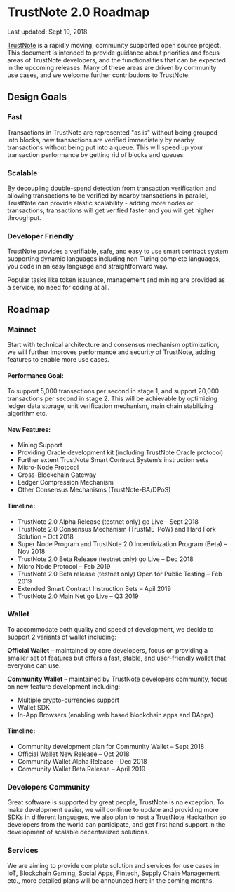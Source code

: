 # TrustNote 2.0 Roadmap
Last updated: Sept 19, 2018

[TrustNote](www.trustnote.org) is a rapidly moving, community supported open source project. This document is intended to provide guidance about priorities and focus areas of TrustNote developers, and the functionalities that can be expected in the upcoming releases. Many of these areas are driven by community use cases, and we welcome further contributions to TrustNote.

## Design Goals

### Fast
Transactions in TrustNote are represented "as is" without being grouped into blocks, new transactions are verified immediately by nearby transactions without being put into a queue. This will speed up your transaction performance by getting rid of blocks and queues.

### Scalable
By decoupling double-spend detection from transaction verification and allowing transactions to be verified by nearby transactions in parallel, TrustNote can provide elastic scalability - adding more nodes or transactions, transactions will get verified faster and you will get higher throughput.

### Developer Friendly
TrustNote provides a verifiable, safe, and easy to use smart contract system supporting dynamic languages including non-Turing complete languages, you code in an easy language and straightforward way.

Popular tasks like token issuance, management and mining are provided as a service, no need for coding at all.

## Roadmap

### Mainnet
Start with technical architecture and consensus mechanism optimization, we will further improves performance and security of TrustNote, adding features to enable more use cases.

#### Performance Goal:
To support 5,000 transactions per second in stage 1, and support 20,000 transactions per second in stage 2. This will be achievable by optimizing ledger data storage, unit verification mechanism, main chain stabilizing algorithm etc.

#### New Features:
- Mining Support
- Providing Oracle development kit (including TrustNote Oracle protocol) 
- Further extent TrustNote Smart Contract System’s instruction sets
- Micro-Node Protocol
- Cross-Blockchain Gateway
- Ledger Compression Mechanism
- Other Consensus Mechanisms (TrustNote-BA/DPoS)

#### Timeline:
- TrustNote 2.0 Alpha Release (testnet only) go Live - Sept 2018
- TrustNote 2.0 Consensus Mechanism (TrustME-PoW) and Hard Fork Solution - Oct 2018
- Super Node Program and TrustNote 2.0 Incentivization Program (Beta) – Nov 2018
- TrustNote 2.0 Beta Release (testnet only) go Live – Dec 2018
- Micro Node Protocol – Feb 2019
- TrustNote 2.0 Beta release (testnet only) Open for Public Testing – Feb 2019
- Extended Smart Contract Instruction Sets – Apil 2019
- TrustNote 2.0 Main Net go Live – Q3 2019

### Wallet
To accommodate both quality and speed of development, we decide to support 2 variants of wallet including:

**Official Wallet** – maintained by core developers, focus on providing a smaller set of features but offers a fast, stable, and user-friendly wallet that everyone can use.

**Community Wallet** – maintained by TrustNote developers community, focus on new feature development including:
- Multiple crypto-currencies support
- Wallet SDK
- In-App Browsers (enabling web based blockchain apps and DApps)

#### Timeline:
- Community development plan for Community Wallet – Sept 2018
- Official Wallet New Release – Oct 2018
- Community Wallet Alpha Release – Dec 2018
- Community Wallet Beta Release – April 2019

### Developers Community
Great software is supported by great people, TrustNote is no exception. To make development easier, we will continue to update and providing more SDKs in different languages, we also plan to host a TrustNote Hackathon so developers from the world can participate, and get first hand support in the development of scalable decentralized solutions.

### Services
We are aiming to provide complete solution and services for use cases in IoT, Blockchain Gaming, Social Apps, Fintech, Supply Chain Management etc., more detailed plans will be announced here in the coming months.
